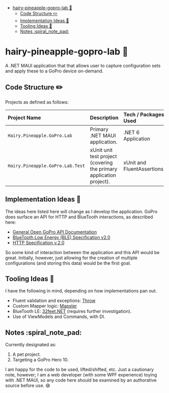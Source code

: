 - [hairy-pineapple-gopro-lab :pineapple:](#hairy-pineapple-gopro-lab-pineapple)
  - [Code Structure :pencil2:](#code-structure-pencil2)
  - [Implementation Ideas :thought_balloon:](#implementation-ideas-thought_balloon)
  - [Tooling Ideas :toolbox:](#tooling-ideas-toolbox)
  - [Notes :spiral_note_pad:](#notes-spiral_note_pad)

# hairy-pineapple-gopro-lab :pineapple:
A .NET MAUI application that that allows user to capture configuration sets and apply these to a GoPro device on-demand.

## Code Structure :pencil2:

Projects as defined as follows:

| Project Name  | Description   | Tech / Packages Used   |
| :---          | :----         | :---                   |
| `Hairy.Pineapple.GoPro.Lab` | Primary .NET MAUI application. | .NET 6 Application |
| `Hairy.Pineapple.GoPro.Lab.Test` | xUnit unit test project (covering the primary application project). | xUnit and FluentAssertions. |

## Implementation Ideas :thought_balloon:

The ideas here listed here will change as I develop the application. GoPro does surface an API for HTTP and BlueTooth interactions, as described here:

- [General Open GoPro API Documentation](https://gopro.github.io/OpenGoPro/)
- [BlueTooth Low Energy (BLE) Specification v2.0](https://gopro.github.io/OpenGoPro/ble_2_0)
- [HTTP Specification v.2.0](https://gopro.github.io/OpenGoPro/http_2_0)

So some kind of interaction between the application and this API would be great. Initially, however, just allowing for the creation of multiple configurations (and storing this data) would be the first goal.

## Tooling Ideas :toolbox:

I have the following in mind, depending on how implementations pan out.

- Fluent validation and exceptions: [Throw](https://github.com/amantinband/throw)
- Custom Mapper logic: [Mapster](https://github.com/MapsterMapper/Mapster)
- BlueTooth LE: [32feet.NET](https://github.com/inthehand/32feet) (requires further investigation).
- Use of ViewModels and Commands, with DI.

## Notes :spiral_note_pad:

Currently designated as:

1. A pet project.
1. Targeting a GoPro Hero 10.

I am happy for the code to be used, lifted/shifted, etc. Just a cautionary note, however; I am a web developer (with some WPF experience) toying with .NET MAUI, so any code here should be examined by an authorative source before use. :sweat_smile:
